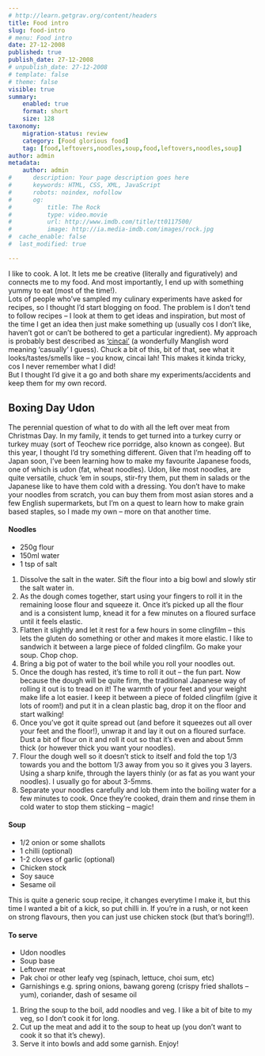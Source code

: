 ```yaml
---
# http://learn.getgrav.org/content/headers
title: Food intro
slug: food-intro
# menu: Food intro
date: 27-12-2008
published: true
publish_date: 27-12-2008
# unpublish_date: 27-12-2008
# template: false
# theme: false
visible: true
summary:
    enabled: true
    format: short
    size: 128
taxonomy:
    migration-status: review
    category: [Food glorious food]
    tag: [food,leftovers,noodles,soup,food,leftovers,noodles,soup]
author: admin
metadata:
    author: admin
#      description: Your page description goes here
#      keywords: HTML, CSS, XML, JavaScript
#      robots: noindex, nofollow
#      og:
#          title: The Rock
#          type: video.movie
#          url: http://www.imdb.com/title/tt0117500/
#          image: http://ia.media-imdb.com/images/rock.jpg
#  cache_enable: false
#  last_modified: true

---
```


I like to cook. A lot. It lets me be creative (literally and figuratively) and connects me to my food. And most importantly, I end up with something yummy to eat (most of the time!).  
 Lots of people who’ve sampled my culinary experiments have asked for recipes, so I thought I’d start blogging on food. The problem is I don’t tend to follow recipes – I look at them to get ideas and inspiration, but most of the time I get an idea then just make something up (usually cos I don’t like, haven’t got or can’t be bothered to get a particular ingredient). My approach is probably best described as [‘cincai’]( http://www.urbandictionary.com/define.php?term=cincai) (a wonderfully Manglish word meaning ‘casually’ I guess). Chuck a bit of this, bit of that, see what it looks/tastes/smells like – you know, cincai lah! This makes it kinda tricky, cos I never remember what I did!  
 But I thought I’d give it a go and both share my experiments/accidents and keep them for my own record.

## Boxing Day Udon

The perennial question of what to do with all the left over meat from Christmas Day. In my family, it tends to get turned into a turkey curry or turkey muay (sort of Teochew rice porridge, also known as congee). But this year, I thought I’d try something different. Given that I’m heading off to Japan soon, I’ve been learning how to make my favourite Japanese foods, one of which is udon (fat, wheat noodles). Udon, like most noodles, are quite versatile, chuck ’em in soups, stir-fry them, put them in salads or the Japanese like to have them cold with a dressing. You don’t have to make your noodles from scratch, you can buy them from most asian stores and a few English supermarkets, but I’m on a quest to learn how to make grain based staples, so I made my own – more on that another time.

#### Noodles

- 250g flour
- 150ml water
- 1 tsp of salt

1. Dissolve the salt in the water. Sift the flour into a big bowl and slowly stir the salt water in.
2. As the dough comes together, start using your fingers to roll it in the remaining loose flour and squeeze it. Once it’s picked up all the flour and is a consistent lump, knead it for a few minutes on a floured surface until it feels elastic.
3. Flatten it slightly and let it rest for a few hours in some clingfilm – this lets the gluten do something or other and makes it more elastic. I like to sandwich it between a large piece of folded clingfilm. Go make your soup. Chop chop.
4. Bring a big pot of water to the boil while you roll your noodles out.
5. Once the dough has rested, it’s time to roll it out – the fun part. Now because the dough will be quite firm, the traditional Japanese way of rolling it out is to tread on it! The warmth of your feet and your weight make life a lot easier. I keep it between a piece of folded clingfilm (give it lots of room!) and put it in a clean plastic bag, drop it on the floor and start walking!
6. Once you’ve got it quite spread out (and before it squeezes out all over your feet and the floor!), unwrap it and lay it out on a floured surface. Dust a bit of flour on it and roll it out so that it’s even and about 5mm thick (or however thick you want your noodles).
7. Flour the dough well so it doesn’t stick to itself and fold the top 1/3 towards you and the bottom 1/3 away from you so it gives you 3 layers. Using a sharp knife, through the layers thinly (or as fat as you want your noodles). I usually go for about 3-5mms.
8. Separate your noodles carefully and lob them into the boiling water for a few minutes to cook. Once they’re cooked, drain them and rinse them in cold water to stop them sticking – magic!

#### Soup

- 1/2 onion or some shallots
- 1 chilli (optional)
- 1-2 cloves of garlic (optional)
- Chicken stock
- Soy sauce
- Sesame oil

This is quite a generic soup recipe, it changes everytime I make it, but this time I wanted a bit of a kick, so put chilli in. If you’re in a rush, or not keen on strong flavours, then you can just use chicken stock (but that’s boring!!).

#### To serve

- Udon noodles
- Soup base
- Leftover meat
- Pak choi or other leafy veg (spinach, lettuce, choi sum, etc)
- Garnishings e.g. spring onions, bawang goreng (crispy fried shallots – yum), coriander, dash of sesame oil

1. Bring the soup to the boil, add noodles and veg. I like a bit of bite to my veg, so I don’t cook it for long.
2. Cut up the meat and add it to the soup to heat up (you don’t want to cook it so that it’s chewy).
3. Serve it into bowls and add some garnish. Enjoy!